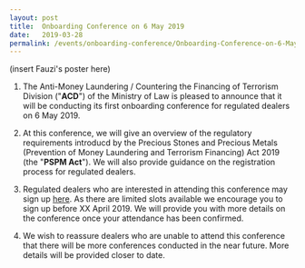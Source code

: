 ```yaml
---
layout: post
title:  Onboarding Conference on 6 May 2019
date:   2019-03-28
permalink: /events/onboarding-conference/Onboarding-Conference-on-6-May-2019
---
```


(insert Fauzi's poster here)

1.  The Anti-Money Laundering / Countering the Financing of Terrorism Division ("**ACD**") of the Ministry of Law is pleased to announce that it will be conducting its first onboarding conference for regulated dealers on 6 May 2019.

2.  At this conference, we will give an overview of the regulatory requirements introducd by the Precious Stones and Precious Metals (Prevention of Money Laundering and Terrorism Financing) Act 2019 (the "**PSPM Act**"). We will also provide guidance on the registration process for regulated dealers.

3.  Regulated dealers who are interested in attending this conference may sign up [here](formsgURL). As there are limited slots available  we encourage you to sign up before XX April 2019. We will provide you with more details on the conference once your attendance has been confirmed.

4. We wish to reassure dealers who are unable to attend this conference that there will be more conferences conducted in the near future. More details will be provided closer to date.
